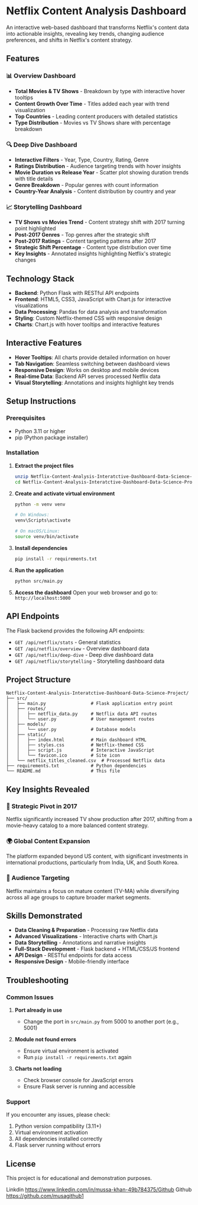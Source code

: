 # Netflix Content Analysis Dashboard

An interactive web-based dashboard that transforms Netflix's content data into actionable insights, revealing key trends, changing audience preferences, and shifts in Netflix's content strategy.

## Features

### 📊 Overview Dashboard
- **Total Movies & TV Shows** - Breakdown by type with interactive hover tooltips
- **Content Growth Over Time** - Titles added each year with trend visualization
- **Top Countries** - Leading content producers with detailed statistics
- **Type Distribution** - Movies vs TV Shows share with percentage breakdown

### 🔍 Deep Dive Dashboard
- **Interactive Filters** - Year, Type, Country, Rating, Genre
- **Ratings Distribution** - Audience targeting trends with hover insights
- **Movie Duration vs Release Year** - Scatter plot showing duration trends with title details
- **Genre Breakdown** - Popular genres with count information
- **Country-Year Analysis** - Content distribution by country and year

### 📈 Storytelling Dashboard
- **TV Shows vs Movies Trend** - Content strategy shift with 2017 turning point highlighted
- **Post-2017 Genres** - Top genres after the strategic shift
- **Post-2017 Ratings** - Content targeting patterns after 2017
- **Strategic Shift Percentage** - Content type distribution over time
- **Key Insights** - Annotated insights highlighting Netflix's strategic changes

## Technology Stack

- **Backend**: Python Flask with RESTful API endpoints
- **Frontend**: HTML5, CSS3, JavaScript with Chart.js for interactive visualizations
- **Data Processing**: Pandas for data analysis and transformation
- **Styling**: Custom Netflix-themed CSS with responsive design
- **Charts**: Chart.js with hover tooltips and interactive features

## Interactive Features

- **Hover Tooltips**: All charts provide detailed information on hover
- **Tab Navigation**: Seamless switching between dashboard views
- **Responsive Design**: Works on desktop and mobile devices
- **Real-time Data**: Backend API serves processed Netflix data
- **Visual Storytelling**: Annotations and insights highlight key trends

## Setup Instructions

### Prerequisites
- Python 3.11 or higher
- pip (Python package installer)

### Installation

1. **Extract the project files**
   ```bash
   unzip Netflix-Content-Analysis-Interatctive-Dashboard-Data-Science-Project.zip
   cd Netflix-Content-Analysis-Interatctive-Dashboard-Data-Science-Project
   ```

2. **Create and activate virtual environment**
   ```bash
   python -m venv venv
   
   # On Windows:
   venv\Scripts\activate
   
   # On macOS/Linux:
   source venv/bin/activate
   ```

3. **Install dependencies**
   ```bash
   pip install -r requirements.txt
   ```

4. **Run the application**
   ```bash
   python src/main.py
   ```

5. **Access the dashboard**
   Open your web browser and go to: `http://localhost:5000`

## API Endpoints

The Flask backend provides the following API endpoints:

- `GET /api/netflix/stats` - General statistics
- `GET /api/netflix/overview` - Overview dashboard data
- `GET /api/netflix/deep-dive` - Deep dive dashboard data
- `GET /api/netflix/storytelling` - Storytelling dashboard data

## Project Structure

```
Netflix-Content-Analysis-Interatctive-Dashboard-Data-Science-Project/
├── src/
│   ├── main.py                 # Flask application entry point
│   ├── routes/
│   │   ├── netflix_data.py     # Netflix data API routes
│   │   └── user.py             # User management routes
│   ├── models/
│   │   └── user.py             # Database models
│   ├── static/
│   │   ├── index.html          # Main dashboard HTML
│   │   ├── styles.css          # Netflix-themed CSS
│   │   ├── script.js           # Interactive JavaScript
│   │   └── favicon.ico         # Site icon
│   └── netflix_titles_cleaned.csv  # Processed Netflix data
├── requirements.txt            # Python dependencies
└── README.md                   # This file
```

## Key Insights Revealed

### 🔄 Strategic Pivot in 2017
Netflix significantly increased TV show production after 2017, shifting from a movie-heavy catalog to a more balanced content strategy.

### 🌍 Global Content Expansion
The platform expanded beyond US content, with significant investments in international productions, particularly from India, UK, and South Korea.

### 🎯 Audience Targeting
Netflix maintains a focus on mature content (TV-MA) while diversifying across all age groups to capture broader market segments.

## Skills Demonstrated

- **Data Cleaning & Preparation** - Processing raw Netflix data
- **Advanced Visualizations** - Interactive charts with Chart.js
- **Data Storytelling** - Annotations and narrative insights
- **Full-Stack Development** - Flask backend + HTML/CSS/JS frontend
- **API Design** - RESTful endpoints for data access
- **Responsive Design** - Mobile-friendly interface

## Troubleshooting

### Common Issues

1. **Port already in use**
   - Change the port in `src/main.py` from 5000 to another port (e.g., 5001)

2. **Module not found errors**
   - Ensure virtual environment is activated
   - Run `pip install -r requirements.txt` again

3. **Charts not loading**
   - Check browser console for JavaScript errors
   - Ensure Flask server is running and accessible

### Support

If you encounter any issues, please check:
1. Python version compatibility (3.11+)
2. Virtual environment activation
3. All dependencies installed correctly
4. Flask server running without errors

## License

This project is for educational and demonstration purposes.


Linkdin https://www.linkedin.com/in/mussa-khan-49b784375/Github 
Github https://github.com/musagithub1
